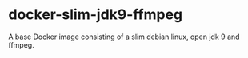 # docker-slim-jdk9-ffmpeg
 A base Docker image consisting of a slim debian linux, open jdk 9 and ffmpeg. 
